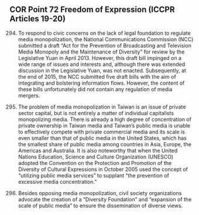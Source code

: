 ## COR Point 72 Freedom of Expression (ICCPR Articles 19-20)

<ol start="294">
  <li><p>To respond to civic concerns on the lack of legal foundation to regulate media monopolization, the National Communications Commission (NCC) submitted a draft “Act for the Prevention of Broadcasting and Television Media Monopoly and the Maintenance of Diversity” for review by the Legislative Yuan in April 2013. However, this draft bill impinged on a wide range of issues and interests and, although there was extended discussion in the Legislative Yuan, was not enacted. Subsequently, at the end of 2015, the NCC submitted five draft bills with the aim of integrating and bolstering information flows. However, the content of these bills unfortunately did not contain any regulation of media mergers.</p></li>

  <li><p>The problem of media monopolization in Taiwan is an issue of private sector capital, but is not entirely a matter of individual capitalists monopolizing media. There is already a high degree of concentration of private ownership in Taiwan media and Taiwan’s public media is unable to effectively compete with private commercial media and its scale is even smaller than that of public media in the United States, which has the smallest share of public media among countries in Asia, Europe, the Americas and Australia. It is also noteworthy that when the United Nations Education, Science and Culture Organization (UNESCO) adopted the Convention on the Protection and Promotion of the Diversity of Cultural Expressions in October 2005 used the concept of “utilizing public media services” to supplant “the prevention of excessive media concentration.”</p></li>

  <li><p>Besides opposing media monopolization, civil society organizations advocate the creation of a “Diversity Foundation” and “expansion of the scale of public media” to ensure the dissemination of diverse views.</p></li>
</ol>
